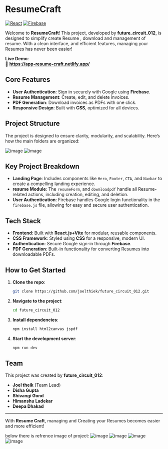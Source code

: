 
# **ResumeCraft**

[![React](https://img.shields.io/badge/React-18.2.0-61DAFB?logo=react&logoColor=white)](https://reactjs.org/)
[![Firebase](https://img.shields.io/badge/Firebase-9.6.10-FFCA28?logo=firebase&logoColor=white)](https://firebase.google.com/)

Welcome to **ResumeCraft**! This project, developed by **future_circuit_012**, is designed to simplify create Resume , download and management of resume. With a clean interface, and efficient features, managing your Resumes has never been easier!

**Live Demo**:  
🔗 **https://app-resume-craft.netlify.app/**

## **Core Features**

- **User Authentication**: Sign in securely with Google using **Firebase**.
- **Resume Management**: Create, edit, and delete invoices.
- **PDF Generation**: Download invoices as PDFs with one click.
- **Responsive Design**: Built with **CSS**, optimized for all devices.

## **Project Structure**

The project is designed to ensure clarity, modularity, and scalability. Here’s how the main folders are organized:


![image](https://github.com/user-attachments/assets/39e6a832-7c14-4724-a382-4013647f1fca)    ![image](https://github.com/user-attachments/assets/5d826d12-056b-4861-ae3f-4c1ab14e9019)




## **Key Project Breakdown**

- **Landing Page**: Includes components like `Hero`, `Footer`, `CTA`, and `Navbar` to create a compelling landing experience.
- **resume Module**: The `resumeForm`,  and `dowmloadpdf`  handle all Resume-related actions, including creation, editing, and deletion.
- **User Authentication**: Firebase handles Google login functionality in the `firebase.js` file, allowing for easy and secure user authentication.

## **Tech Stack**

- **Frontend**: Built with **React.js+Vite** for modular, reusable components.
- **CSS Framework**: Styled using **CSS** for a responsive, modern UI.
- **Authentication**: Secure Google sign-in through **Firebase**.
- **PDF Generation**: Built-in functionality for converting Resumes into downloadable PDFs.

## **How to Get Started**

1. **Clone the repo**:
   ```bash
   git clone https://github.com/joelthiek/future_circuit_012.git
   ```
2. **Navigate to the project**:
   ```bash
   cd future_circuit_012
   ```
3. **Install dependencies**:
   ```bash
   npm install html2canvas jspdf
   ```
4. **Start the development server**:
   ```bash
   npm run dev
   ```

## **Team**

This project was created by **future_circuit_012**:

- **Joel theik** (Team Lead) 
- **Disha Gupta** 
- **Shivangi Gond** 
- **Himanshu Ladekar**
- **Deepa Dhakad** 
---

With **Resume Craft**, managing  and Creating your Resumes becomes easier and more efficient! 

below there is refrence image of project:
![image](https://github.com/user-attachments/assets/6673a874-a075-4d90-8103-59e45db0248c)
![image](https://github.com/user-attachments/assets/393cd822-191f-44a1-b44b-e2189433c462)
![image](https://github.com/user-attachments/assets/2572c7f5-0a00-4763-9002-b9d4f61e035f)
![image](https://github.com/user-attachments/assets/6199ce2b-8c4e-43d2-8625-96d423bdf6b3)





